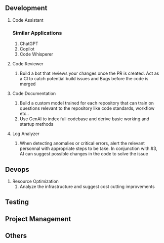 ## Development
1. Code Assistant<br>
    ### Similar Applications
    1. ChatGPT
    2. Copilot
    3. Code Whisperer
    
2. Code Reviewer
    1. Build a bot that reviews your changes once the PR is created. Act as a CI to catch potential build issues and Bugs before the code is merged
3. Code Documentation
    1. Build a custom model trained for each repository that can train on questions relevant to the repository like code standards, workflow etc..
    2. Use GenAI to index full codebase and derive basic working and startup methods
4.  Log Analyzer
    1. When detecting anomalies or critical errors, alert the relevant personnal with appropriate steps to be take. In conjunction with #3, AI can suggest possible changes in the code to solve the issue
## Devops
1. Resource Optimization
    1. Analyze the infrastructure and suggest cost cutting improvements

## Testing

## Project Management   

## Others

